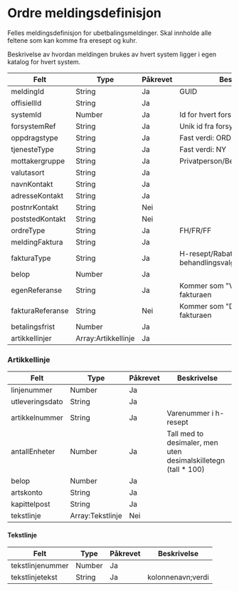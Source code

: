 # Ordre meldingsdefinisjon

Felles meldingsdefinisjon for ubetbalingsmeldinger. Skal innholde alle feltene som kan komme fra eresept og kuhr.

Beskrivelse av hvordan meldingen brukes av hvert system ligger i egen katalog for hvert system.

Felt | Type | Påkrevet | Beskrivelse 
-----|------|----------| --------------------
meldingId | String | Ja | GUID
offisiellId |String | Ja | 
systemId | Number | Ja | Id for hvert forsystem
forsystemRef | String | Ja | Unik id fra forsystemet
oppdragstype | String| Ja | Fast verdi: ORDRE
tjenesteType | String | Ja | Fast verdi: NY
mottakergruppe | String | Ja | Privatperson/Behandler/Virksomhet
valutasort | String | Ja | 
navnKontakt | String | Ja |
adresseKontakt | String | Ja | 
postnrKontakt | String | Nei |
poststedKontakt | String | Nei |
ordreType | String | Ja | FH/FR/FF
meldingFaktura | String | Ja
fakturaType | String | Ja | H-resept/Rabatt legemidler/Fritt behandlingsvalg
belop | Number | Ja |
egenReferanse | String | Ja | Kommer som "Vår referanse" på fakturaen
fakturaReferanse | String | Nei | Kommer som "Deres referanse" på fakturaen
betalingsfrist | Number | Ja | 
artikkellinjer | Array:Artikkellinje | Ja |

### Artikkellinje
Felt | Type | Påkrevet | Beskrivelse 
-----|------|----------| --------------------
linjenummer | Number | Ja | 
utleveringsdato | String | Ja |
artikkelnummer | String | Ja | Varenummer i h-resept
antallEnheter | Number | Ja | Tall med to desimaler, men uten desimalskilletegn (tall * 100)
belop | Number | Ja | 
artskonto | String | Ja |
kapittelpost | String | Ja | 
tekstlinje | Array:Tekstlinje | Nei | 

#### Tekstlinje
Felt | Type | Påkrevet | Beskrivelse
-----|------|----------| --------------------
tekstlinjenummer | Number | Ja | 
tekstlinjetekst | String | Ja | kolonnenavn;verdi
